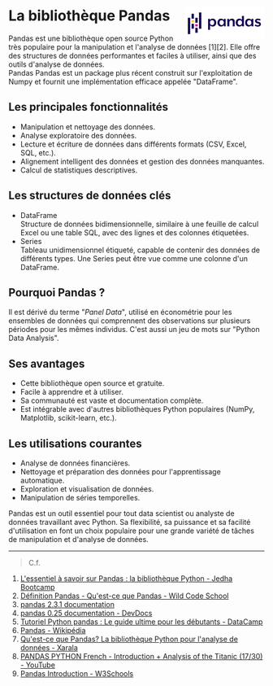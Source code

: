 # **La bibliothèque Pandas**<a href="../"><img align="right" src="https://github.com/MiKL5/Python/blob/master/assets/logo/Pandas.svg" alt="Pandas" height="64px"></a>
Pandas est une bibliothèque open source Python très populaire pour la manipulation et l'analyse de données [1][2]. Elle offre des structures de données performantes et faciles à utiliser, ainsi que des outils d'analyse de données.  
Pandas Pandas est un package plus récent construit sur l'exploitation de Numpy et fournit une implémentation efficace appelée "DataFrame".

## **Les principales fonctionnalités**
* Manipulation et nettoyage des données.
* Analyse exploratoire des données.
* Lecture et écriture de données dans différents formats (CSV, Excel, SQL, etc.).
* Alignement intelligent des données et gestion des données manquantes.
* Calcul de statistiques descriptives.
## **Les structures de données clés**
* DataFrame  
  Structure de données bidimensionnelle, similaire à une feuille de calcul Excel ou une table SQL, avec des lignes et des colonnes étiquetées.
* Series  
  Tableau unidimensionnel étiqueté, capable de contenir des données de différents types. Une Series peut être vue comme une colonne d'un DataFrame.
## **Pourquoi Pandas ?**
Il est dérivé du terme "_Panel Data_", utilisé en économétrie pour les ensembles de données qui comprennent des observations sur plusieurs périodes pour les mêmes individus. C'est aussi un jeu de mots sur "Python Data Analysis".
## **Ses avantages**
* Cette bibliothèque open source et gratuite.
* Facile à apprendre et à utiliser.
* Sa communauté est vaste et documentation complète.
* Est intégrable avec d'autres bibliothèques Python populaires (NumPy, Matplotlib, scikit-learn, etc.).
## **Les utilisations courantes**
* Analyse de données financières.
* Nettoyage et préparation des données pour l'apprentissage automatique.
* Exploration et visualisation de données.
* Manipulation de séries temporelles.

Pandas est un outil essentiel pour tout data scientist ou analyste de données travaillant avec Python. Sa flexibilité, sa puissance et sa facilité d'utilisation en font un choix populaire pour une grande variété de tâches de manipulation et d'analyse de données.
___
> C.f.  
1. [L'essentiel à savoir sur Pandas : la bibliothèque Python - Jedha Bootcamp](https://www.jedha.co/formation-analyse-donnee/pandas-bibliotheques-python)
2. [Définition Pandas - Qu'est-ce que Pandas - Wild Code School](https://www.wildcodeschool.com/fr-fr/lexique/definition-pandas)
3. [pandas 2.3.1 documentation](https://pandas.pydata.org/docs/)
4. [pandas 0.25 documentation - DevDocs](https://devdocs.io/pandas~0.25/)
5. [Tutoriel Python pandas : Le guide ultime pour les débutants - DataCamp](https://www.datacamp.com/fr/tutorial/pandas)
6. [Pandas - Wikipédia](https://fr.wikipedia.org/wiki/Pandas)
7. [Qu'est-ce que Pandas? La bibliothèque Python pour l'analyse de données - Xarala](https://www.xarala.co/blog/quest-ce-que-pandas-la-bibliotheque-python-pour-lanalyse-de-donnees/)
8. [PANDAS PYTHON French - Introduction + Analysis of the Titanic (17/30) - YouTube](https://www.youtube.com/watch?v=zZkNOdBWgFQ)
9. [Pandas Introduction - W3Schools](https://www.w3schools.com/python/pandas/pandas_intro.asp)